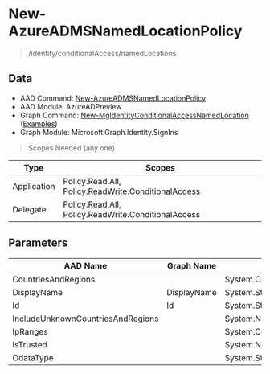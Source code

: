 # New-AzureADMSNamedLocationPolicy

> /identity/conditionalAccess/namedLocations

## Data

+ AAD Command: [New-AzureADMSNamedLocationPolicy](https://docs.microsoft.com/en-us/powershell/module/AzureADPreview/New-AzureADMSNamedLocationPolicy)
+ AAD Module: AzureADPreview
+ Graph Command: [New-MgIdentityConditionalAccessNamedLocation](https://docs.microsoft.com/en-us/powershell/module/Microsoft.Graph.Identity.SignIns/New-MgIdentityConditionalAccessNamedLocation) ([Examples](https://github.com/orgs/msgraph/discussions?discussions_q=New-MgIdentityConditionalAccessNamedLocation))
+ Graph Module: Microsoft.Graph.Identity.SignIns

> Scopes Needed (any one)

|Type|Scopes|
|---|---|
|Application|Policy.Read.All, Policy.ReadWrite.ConditionalAccess|
|Delegate|Policy.Read.All, Policy.ReadWrite.ConditionalAccess|

## Parameters

|AAD Name|Graph Name|AAD Type|Graph Type|Infos|
|---|---|---|---|---|
|CountriesAndRegions||System.Collections.Generic.List/Microsoft.Open.MSGraph.Model.CountriesAndRegion|||
|DisplayName|DisplayName|System.String|System.String||
|Id|Id|System.String|System.String||
|IncludeUnknownCountriesAndRegions||System.Nullable/System.Boolean|||
|IpRanges||System.Collections.Generic.List/Microsoft.Open.MSGraph.Model.IpRange|||
|IsTrusted||System.Nullable/System.Boolean|||
|OdataType||System.String|||

